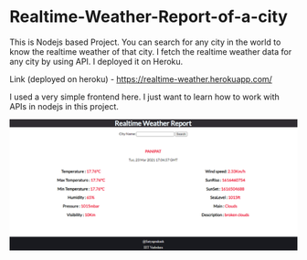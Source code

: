 # Realtime-Weather-Report-of-a-city
This is Nodejs based Project.
You can search for any city in the world to know the realtime weather of that city.
I fetch the realtime weather data for any city by using API.
I deployed it on Heroku.

Link (deployed on heroku) - https://realtime-weather.herokuapp.com/

I used a very simple frontend here. I just want to learn how to work with APIs in nodejs in this project.

![user interface](https://github.com/satya1657/Realtime-Weather-Report-of-a-city/blob/master/UI.png)
